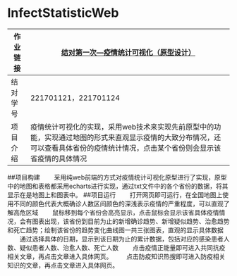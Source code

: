 # InfectStatisticWeb

|作业链接|[结对第一次—疫情统计可视化（原型设计）](https://edu.cnblogs.com/campus/fzu/2020SPRINGS/homework/10460)|
|--    |--    |
|结对学号|221701121，221701124|
|项目介绍|疫情统计可视化的实现，采用web技术来实现先前原型中的功能，实现通过地图的形式来直观显示疫情的大致分布情况，还可以查看具体省份的疫情统计情况，点击某个省份则会显示该省疫情的具体情况|

##项目构建
&emsp;&emsp;采用纯web前端的方式对疫情统计可视化原型进行了实现，原型中的地图和表格都采用echarts进行实现，通过txt文件中的各个省份的数据，将其显示在是地图上和图表中。
##项目运行
&emsp;&emsp;打开网页即可运行，在全国地图上使用不同的颜色代表大概确诊人数区间颜色的深浅表示疫情的严重程度，可以直观了解高危区域
&emsp;&emsp;鼠标移到每个省份会高亮显示，点击鼠标会显示该省具体疫情情况，会有图表出现，该省份到目前为止的新增确诊趋势、新增疑似趋势、治愈趋势和死亡趋势；绘制该省份的趋势变化曲线图一共三张图表，直观的显示具体数据
&emsp;&emsp;通过选择具体的日期，显示到该日期为止的累计数据，包括对应的感染患者人数、疑似患者人数、治愈人数、死亡人数
&emsp;&emsp;点击疫情正能量即可进入共同抗疫相关文章，再点击文章进入具体网页。
&emsp;&emsp;点击防疫知识热搜即可进入防疫相关知识的文章，再点击文章进入具体网页。
